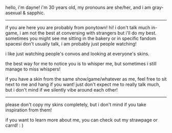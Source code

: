 hello, i'm dayne! i'm 30 years old, my pronouns are she/her, and i am gray-asexual & sapphic.

--------------------------------

if you are here you are probably from ponytown! hi! i don't talk much in-game, i am not the best at conversing with strangers but i'll do my best.
sometimes you might see me sitting in the bakery or in specific fandom spacesi don't usually talk, i am probably just people watching!

i like just watching people's convos and looking at everyone's skins.

the best way for me to notice you is to whisper me, but sometimes i still manage to miss whispers!

if you have a skin from the same show/game/whatever as me, feel free to sit next to me and hang if you want! just don't expect me to really talk much, but i don't mind if we silently vibe around each other!

--------------------------------

please don't copy my skins completely, but i don't mind if you take inspiration from them!

if you want to learn more about me, you can check out my strawpage or carrd! : )
<!---
yesterdayne/yesterdayne is a ✨ special ✨ repository because its `README.md` (this file) appears on your GitHub profile.
You can click the Preview link to take a look at your changes.
--->
